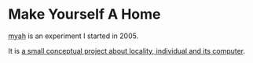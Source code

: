 # Make Yourself A Home

<abbr title="Make Yourself A Home">myah</abbr> is an experiment I started in 2005.

It is <a href="https://arkhi.org/projects/make-yourself-a-home-1773">a small conceptual project about locality, individual and its computer</a>.

